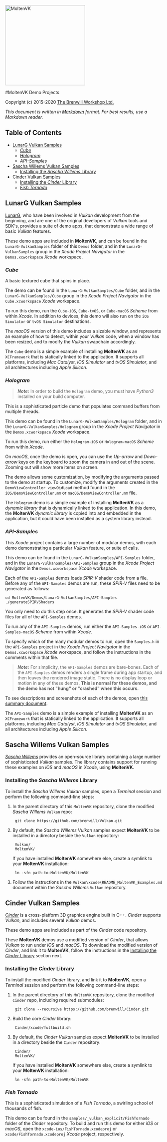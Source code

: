<a class="site-logo" href="https://github.com/KhronosGroup/MoltenVK" title="MoltenVK">
	<img src="../Docs/images/MoltenVK-Logo-Banner.png" alt="MoltenVK" style="width:256px;height:auto">
</a>



#MoltenVK Demo Projects

Copyright (c) 2015-2020 [The Brenwill Workshop Ltd.](http://www.brenwill.com)

*This document is written in [Markdown](http://en.wikipedia.org/wiki/Markdown) format.
For best results, use a Markdown reader.*



Table of Contents
-----------------

- [LunarG Vulkan Samples](#lunarg-vulkan-samples)
	- [*Cube*](#lunarg-vulkan-samples-cube)
	- [*Hologram*](#lunarg-vulkan-samples-hologram)
	- [*API-Samples*](#lunarg-vulkan-samples-api)
- [Sascha Willems Vulkan Samples](#sascha-willems-vulkan-samples)
	- [Installing the *Sascha Willems* Library](#sascha-willems-install)
- [Cinder Vulkan Samples](#cinder-vulkan-samples)
	- [Installing the *Cinder* Library](#cinder-install)
	- [*Fish Tornado*](#cinder-vulkan-samples-fish-tornado)



<a name="lunarg-vulkan-samples"></a>
LunarG Vulkan Samples
---------------------

[LunarG](https://lunarg.com), who have been involved in *Vulkan* development from the
beginning, and are one of the original developers of *Vulkan* tools and SDK's, provides
a suite of demo apps, that demonstrate a wide range of basic *Vulkan* features.

These demo apps are included in **MoltenVK**, and can be found in the `LunarG-VulkanSamples` 
folder of this `Demos` folder, and in the `LunarG-VulkanSamples` group in the *Xcode Project Navigator*
in the `Demos.xcworkspace` *Xcode* workspace.


<a name="lunarg-vulkan-samples-cube"></a>
### *Cube*

A basic textured cube that spins in place.

The demo can be found in the `LunarG-VulkanSamples/Cube` folder, and in the 
`LunarG-VulkanSamples/Cube` group in the *Xcode Project Navigator* in the 
`Cube.xcworkspace` *Xcode* workspace.

To run this demo, run the `Cube-iOS`, `Cube-tvOS`, or `Cube-macOS` *Scheme* from within *Xcode*. 
In addition to devices, this demo will also run on the `iOS Simulator` or `tvOS Simulator` destinations.

The *macOS* version of this demo includes a sizable window, and represents an example of how to detect,
within your *Vulkan* code, when a window has been resized, and to modify the *Vulkan* swapchain accordingly.

The `Cube` demo is a simple example of installing **MoltenVK** as an `XCFramework` that is 
statically linked to the application. It supports all platforms, including _Mac Catalyst_, _iOS
Simulator_ and _tvOS Simulator_, and all architectures including _Apple Silicon_.


<a name="lunarg-vulkan-samples-hologram"></a>
### *Hologram*

> **_Note:_** In order to build the `Hologram` demo, you must have *Python3* installed
> on your build computer.

This is a sophisticated particle demo that populates command buffers from multiple threads.

This demo can be found in the `LunarG-VulkanSamples/Hologram` folder, and in the 
`LunarG-VulkanSamples/Hologram` group in the *Xcode Project Navigator* in the 
`Demos.xcworkspace` *Xcode* workspace.

To run this demo, run either the `Hologram-iOS` or `Hologram-macOS` *Scheme* from within *Xcode*.

On *macOS*, once the demo is open, you can use the *Up-arrow* and *Down-arrow* keys on the 
keyboard to zoom the camera in and out of the scene. Zooming out will show more items on screen.

The demo allows some customization, by modifying the arguments passed to the demo at startup.
To customize, modify the arguments created in the `DemoViewController viewDidLoad` method
found in the `iOS/DemoViewController.mm` or `macOS/DemoViewController.mm` file.

The `Hologram` demo is a simple example of installing **MoltenVK** as a *dynamic library* that is 
dynamically linked to the application. In this demo, the **MoltenVK** *dynamic library* is copied 
into and embedded in the application, but it could have been installed as a system library instead.


<a name="lunarg-vulkan-samples-api"></a>
### *API-Samples*

This *Xcode* project contains a large number of modular demos, with each demo
demonstrating a particular *Vulkan* feature, or suite of calls.

This demo can be found in the `LunarG-VulkanSamples/API-Samples` folder, and in the 
`LunarG-VulkanSamples/API-Samples` group in the *Xcode Project Navigator* in the 
`Demos.xcworkspace` *Xcode* workspace.

Each of the `API-Samples` demos loads *SPIR-V* shader code from a file. Before any of the 
`API-Samples` demos are run, these *SPIR-V* files need to be generated as follows:

	cd MoltenVK/Demos/LunarG-VulkanSamples/API-Samples
	./generateSPIRVShaders
 
You only need to do this step once. It generates the *SPIR-V* shader code files for
all of the `API-Samples` demos.

To run any of the `API-Samples` demos, run either the `API-Samples-iOS` or `API-Samples-macOS` 
*Scheme* from within *Xcode*.

To specify which of the many modular demos to run, open the `Samples.h` in the `API-Samples`
project in the *Xcode Project Navigator* in the `Demos.xcworkspace` *Xcode* workspace, and
follow the instructions in the comments within that file.

> **_Note:_** For simplicity, the `API-Samples` demos are bare-bones. Each of the `API-Samples` 
> demos renders a single frame during app startup, and then leaves the rendered image static. 
> There is no display loop or motion in any of these demos.
> **This is normal for these demos, and the demo has not "hung" or "crashed" when this occurs.**

To see descriptions and screenshots of each of the demos, open 
[this summary document](LunarG-VulkanSamples/VulkanSamples/samples_index.html#AdditionalVulkan).

The `API-Samples` demo is a simple example of installing **MoltenVK** as an `XCFramework` that 
is statically linked to the application. It supports all platforms, including _Mac Catalyst_, _iOS
Simulator_ and _tvOS Simulator_, and all architectures including _Apple Silicon_.



<a name="sascha-willems-vulkan-samples"></a>
Sascha Willems Vulkan Samples
-----------------------------

[*Sascha Willems*](https://github.com/brenwill/Vulkan) provides an open-source library containing 
a large number of sophisticated *Vulkan* samples. The library contains support for running these
examples on *iOS* and *macOS* in *Xcode*, using **MoltenVK**.


<a name="sascha-willems-install"></a>
### Installing the *Sascha Willems* Library

To install the *Sascha Willems Vulkan* samples, open a *Terminal* session and perform 
the following command-line steps:

1. In the parent directory of this `MoltenVK` repository, clone the modified *Sascha Willems* `Vulkan` repo:

		git clone https://github.com/brenwill/Vulkan.git

2. By default, the *Sascha Willems Vulkan* samples expect **MoltenVK** to be installed in a directory
   beside the `Vulkan` repository:
   
		Vulkan/
   		MoltenVK/
  
    If you have installed **MoltenVK** somewhere else, create a symlink to your **MoltenVK** installation:
   
		ln -sfn path-to-MoltenVK/MoltenVK

2. Follow the instructions in the `Vulkan\xcode\README_MoltenVK_Examples.md` document
   within the *Sascha Willems* `Vulkan` repository.



<a name="cinder-vulkan-samples"></a>
Cinder Vulkan Samples
---------------------

[*Cinder*](https://libcinder.org) is a cross-platform 3D graphics engine built in C++. 
*Cinder* supports *Vulkan*, and includes several *Vulkan* demos.

These demo apps are included as part of the *Cinder* code repository.

These **MoltenVK** demos use a modified version of *Cinder*, that allows *Vulkan* to run under 
*iOS* and *macOS*. To download the modified version of *Cinder*, and link it to **MoltenVK**, 
follow the instructions in the [Installing the *Cinder* Library](#cinder-install) 
section next.


<a name="cinder-install"></a>
### Installing the *Cinder* Library

To install the modified *Cinder* library, and link it to **MoltenVK**,
open a *Terminal* session and perform the following command-line steps:

1. In the parent directory of this `MoltenVK` repository, clone the modified `Cinder` repo, 
   including required submodules:

		git clone --recursive https://github.com/brenwill/Cinder.git

2. Build the core *Cinder* library:

		Cinder/xcode/fullbuild.sh

3. By default, the *Cinder Vulkan* samples expect **MoltenVK** to be installed in a directory
   beside the `Cinder` repository:
   
		Cinder/
   		MoltenVK/

    If you have installed **MoltenVK** somewhere else, create a symlink to your **MoltenVK** installation:
   
		ln -sfn path-to-MoltenVK/MoltenVK



<a name="cinder-vulkan-samples-fish-tornado"></a>
### *Fish Tornado*

This is a sophisticated simulation of a *Fish Tornado*, a swirling school of thousands of fish.

This demo can be found in the `samples/_vulkan_explicit/FishTornado` folder of the *Cinder* repository.
To build and run this demo for either *iOS* or *macOS*, open the `xcode-ios/FishTornado.xcodeproj` 
or `xcode/FishTornado.xcodeproj` *Xcode* project, respectively.

